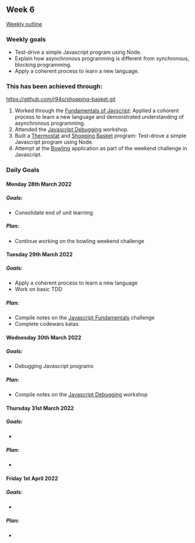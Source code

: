 ## Week 6

[Weekly outline](https://github.com/makersacademy/course/blob/master/week_outlines.md/)

### Weekly goals

* Test-drive a simple Javascript program using Node.
* Explain how asynchronous programming is different from synchronous, blocking
  programming.
* Apply a coherent process to learn a new language.

### This has been achieved through:
https://github.com/r94o/shopping-basket.git
1. Worked through the [Fundamentals of Javscript](https://github.com/heykathl/javascript-fundamentals): Applied a cohorent process to learn a new language and demonstrated understanding of asynchronous programming.
2. Attended the [Javascript Debugging](https://github.com/makersacademy/javascript-fundamentals/tree/main/workshops/debugging) workshop.
3. Built a [Thermostat](https://github.com/heykathl/thermostat) and [Shopping Basket](https://github.com/heykathl/shopping-basket.git) program: Test-drove a simple Javascript program using Node.
3. Attempt at the [Bowling]( ) application as part of the weekend challenge in Javascript.

### Daily Goals
#### Monday 28th March 2022  
##### Goals:
* Consolidate end of unit learning
##### Plan:
* Continue working on the bowling weekend challenge

#### Tuesday 29th March 2022 
##### Goals:
* Apply a coherent process to learn a new language
* Work on basic TDD
##### Plan:
* Compile notes on the [Javascript Fundamentals](https://github.com/heykathl/Portfolio/blob/main/Evidence-and-Notes/Javascript_fundamentals.md) challenge
* Complete codewars katas

#### Wednesday 30th March 2022 
##### Goals:
* Debugging Javascript programs
##### Plan:
* Compile notes on the [Javascript Debugging](https://github.com/heykathl/Portfolio/blob/main/Evidence-and-Notes/Javascript_debugging.md) workshop

#### Thursday 31st March 2022 
##### Goals:
* 
##### Plan:
*

#### Friday 1st April 2022 
##### Goals:
* 
##### Plan:
*



